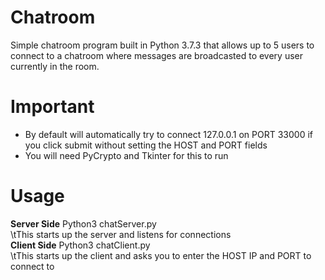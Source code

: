 # Chatroom

Simple chatroom program built in Python 3.7.3 that allows up to 5 users to connect to a chatroom where messages are broadcasted to every user currently in the room.

# Important
- By default will automatically try to connect 127.0.0.1 on PORT 33000 if you click submit without setting the HOST and PORT fields
- You will need PyCrypto and Tkinter for this to run

# Usage
**Server Side** Python3 chatServer.py  
\tThis starts up the server and listens for connections  
**Client Side** Python3 chatClient.py  
\tThis starts up the client and asks you to enter the HOST IP and PORT to connect to  
